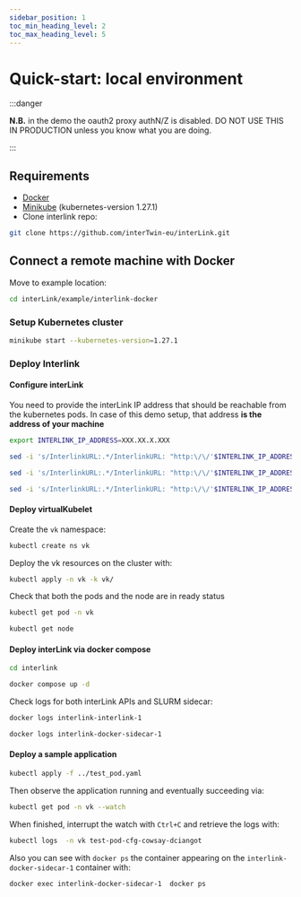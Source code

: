 ```yaml
---
sidebar_position: 1
toc_min_heading_level: 2
toc_max_heading_level: 5
---
```


# Quick-start: local environment

:::danger

__N.B.__ in the demo the oauth2 proxy authN/Z is disabled. DO NOT USE THIS IN PRODUCTION unless you know what you are doing.

:::

## Requirements

- [Docker](https://docs.docker.com/engine/install/)
- [Minikube](https://minikube.sigs.k8s.io/docs/start/) (kubernetes-version 1.27.1)
- Clone interlink repo:

```bash
git clone https://github.com/interTwin-eu/interLink.git 
```

## Connect a remote machine with Docker 

Move to example location:

```bash
cd interLink/example/interlink-docker
```

### Setup Kubernetes cluster

```bash
minikube start --kubernetes-version=1.27.1
```

### Deploy Interlink

#### Configure interLink

You need to provide the interLink IP address that should be reachable from the kubernetes pods. In case of this demo setup, that address __is the address of your machine__

```bash
export INTERLINK_IP_ADDRESS=XXX.XX.X.XXX

sed -i 's/InterlinkURL:.*/InterlinkURL: "http:\/\/'$INTERLINK_IP_ADDRESS'"/g'  vk/InterLinkConfig.yaml

sed -i 's/InterlinkURL:.*/InterlinkURL: "http:\/\/'$INTERLINK_IP_ADDRESS'"/g'  interlink/InterLinkConfig.yaml | sed -i 's/SidecarURL:.*/SidecarURL: "http:\/\/'$INTERLINK_IP_ADDRESS'"/g' interlink/InterLinkConfig.yaml

sed -i 's/InterlinkURL:.*/InterlinkURL: "http:\/\/'$INTERLINK_IP_ADDRESS'"/g'  interlink/sidecarConfig.yaml | sed -i 's/SidecarURL:.*/SidecarURL: "http:\/\/'$INTERLINK_IP_ADDRESS'"/g' interlink/sidecarConfig.yaml
```

#### Deploy virtualKubelet

Create the `vk` namespace:

```bash
kubectl create ns vk
```

Deploy the vk resources on the cluster with:

```bash
kubectl apply -n vk -k vk/
```

Check that both the pods and the node are in ready status

```bash
kubectl get pod -n vk

kubectl get node
```

#### Deploy interLink via docker compose

```bash
cd interlink

docker compose up -d
```

Check logs for both interLink APIs and SLURM sidecar:

```bash
docker logs interlink-interlink-1 

docker logs interlink-docker-sidecar-1
```

#### Deploy a sample application

```bash
kubectl apply -f ../test_pod.yaml 
```

Then observe the application running and eventually succeeding via:

```bash
kubectl get pod -n vk --watch
```

When finished, interrupt the watch with `Ctrl+C` and retrieve the logs with:

```bash
kubectl logs  -n vk test-pod-cfg-cowsay-dciangot
```

Also you can see with `docker ps` the container appearing on the `interlink-docker-sidecar-1` container with:

```bash
docker exec interlink-docker-sidecar-1  docker ps
```
